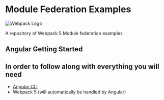 # Module Federation Examples
![Webpack Logo](https://encrypted-tbn0.gstatic.com/images?q=tbn:ANd9GcRaNi2lZfkFecYTfFKEXkoq6rJfjlv5pFomLKNcD349-89suEeHTy8ZVTZzi3BuPcmWcY8&usqp=CAU)

A repository of Webpack 5 Module federation examples

## Angular Getting Started



## In order to follow along with everything you will need

- [Angular CLI]([https://](https://cli.angular.io/))
- Webpack 5 (will automatically be handled by Angular)
